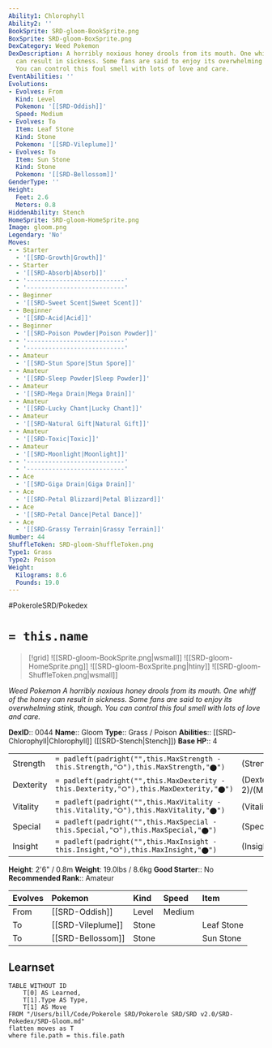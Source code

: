```yaml
---
Ability1: Chlorophyll
Ability2: ''
BookSprite: SRD-gloom-BookSprite.png
BoxSprite: SRD-gloom-BoxSprite.png
DexCategory: Weed Pokemon
DexDescription: A horribly noxious honey drools from its mouth. One whiff of the honey
  can result in sickness. Some fans are said to enjoy its overwhelming stink, though.
  You can control this foul smell with lots of love and care.
EventAbilities: ''
Evolutions:
- Evolves: From
  Kind: Level
  Pokemon: '[[SRD-Oddish]]'
  Speed: Medium
- Evolves: To
  Item: Leaf Stone
  Kind: Stone
  Pokemon: '[[SRD-Vileplume]]'
- Evolves: To
  Item: Sun Stone
  Kind: Stone
  Pokemon: '[[SRD-Bellossom]]'
GenderType: ''
Height:
  Feet: 2.6
  Meters: 0.8
HiddenAbility: Stench
HomeSprite: SRD-gloom-HomeSprite.png
Image: gloom.png
Legendary: 'No'
Moves:
- - Starter
  - '[[SRD-Growth|Growth]]'
- - Starter
  - '[[SRD-Absorb|Absorb]]'
- - '---------------------------'
  - '---------------------------'
- - Beginner
  - '[[SRD-Sweet Scent|Sweet Scent]]'
- - Beginner
  - '[[SRD-Acid|Acid]]'
- - Beginner
  - '[[SRD-Poison Powder|Poison Powder]]'
- - '---------------------------'
  - '---------------------------'
- - Amateur
  - '[[SRD-Stun Spore|Stun Spore]]'
- - Amateur
  - '[[SRD-Sleep Powder|Sleep Powder]]'
- - Amateur
  - '[[SRD-Mega Drain|Mega Drain]]'
- - Amateur
  - '[[SRD-Lucky Chant|Lucky Chant]]'
- - Amateur
  - '[[SRD-Natural Gift|Natural Gift]]'
- - Amateur
  - '[[SRD-Toxic|Toxic]]'
- - Amateur
  - '[[SRD-Moonlight|Moonlight]]'
- - '---------------------------'
  - '---------------------------'
- - Ace
  - '[[SRD-Giga Drain|Giga Drain]]'
- - Ace
  - '[[SRD-Petal Blizzard|Petal Blizzard]]'
- - Ace
  - '[[SRD-Petal Dance|Petal Dance]]'
- - Ace
  - '[[SRD-Grassy Terrain|Grassy Terrain]]'
Number: 44
ShuffleToken: SRD-gloom-ShuffleToken.png
Type1: Grass
Type2: Poison
Weight:
  Kilograms: 8.6
  Pounds: 19.0
---
```


#PokeroleSRD/Pokedex

# `= this.name`

> [!grid]
> ![[SRD-gloom-BookSprite.png|wsmall]]
> ![[SRD-gloom-HomeSprite.png]]
> ![[SRD-gloom-BoxSprite.png|htiny]]
> ![[SRD-gloom-ShuffleToken.png|wsmall]]


*Weed Pokemon*
*A horribly noxious honey drools from its mouth. One whiff of the honey can result in sickness. Some fans are said to enjoy its overwhelming stink, though. You can control this foul smell with lots of love and care.*

**DexID**:: 0044
**Name**:: Gloom
**Type**:: Grass / Poison
**Abilities**:: [[SRD-Chlorophyll|Chlorophyll]] ([[SRD-Stench|Stench]])
**Base HP**:: 4

|           |                                                                                        |                                          |
| --------- | -------------------------------------------------------------------------------------- | ---------------------------------------- |
| Strength  | `= padleft(padright("",this.MaxStrength - this.Strength,"⭘"),this.MaxStrength,"⬤")`    | (Strength::2)/(MaxStrength::4)   |
| Dexterity | `= padleft(padright("",this.MaxDexterity - this.Dexterity,"⭘"),this.MaxDexterity,"⬤")` | (Dexterity:: 2)/(MaxDexterity::3) |
| Vitality  | `= padleft(padright("",this.MaxVitality - this.Vitality,"⭘"),this.MaxVitality,"⬤")`    | (Vitality::2)/(MaxVitality::5)   |
| Special   | `= padleft(padright("",this.MaxSpecial - this.Special,"⭘"),this.MaxSpecial,"⬤")`       | (Special::2)/(MaxSpecial::5)     |
| Insight   | `= padleft(padright("",this.MaxInsight - this.Insight,"⭘"),this.MaxInsight,"⬤")`       | (Insight::2)/(MaxInsight::5)     |

**Height**: 2'6" / 0.8m
**Weight**: 19.0lbs / 8.6kg
**Good Starter**:: No
**Recommended Rank**:: Amateur

| Evolves   | Pokemon           | Kind   | Speed   | Item       |
|:----------|:------------------|:-------|:--------|:-----------|
| From      | [[SRD-Oddish]]    | Level  | Medium  |            |
| To        | [[SRD-Vileplume]] | Stone  |         | Leaf Stone |
| To        | [[SRD-Bellossom]] | Stone  |         | Sun Stone  |

## Learnset

```dataview
TABLE WITHOUT ID
    T[0] AS Learned,
    T[1].Type AS Type,
    T[1] AS Move
FROM "/Users/bill/Code/Pokerole SRD/Pokerole SRD/SRD v2.0/SRD-Pokedex/SRD-Gloom.md"
flatten moves as T
where file.path = this.file.path
```
